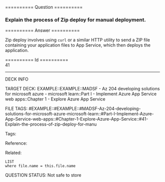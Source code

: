 ========== Question ==========  

### Explain the process of Zip deploy for manual deployment.  

========== Answer ==========  

Zip deploy involves using `curl` or a similar HTTP utility to send a ZIP file
containing your application files to App Service, which then deploys the
application.

========== Id ==========  
41

---

DECK INFO

TARGET DECK: EXAMPLE::EXAMPLE::MADSF - Az 204 developing solutions for microsoft azure - microsoft learn::Part I - Implement Azure App Service web apps::Chapter 1 - Explore Azure App Service

FILE TAGS: #EXAMPLE::#EXAMPLE::#MADSF-Az-204-developing-solutions-for-microsoft-azure-microsoft-learn::#Part-I-Implement-Azure-App-Service-web-apps::#Chapter-1-Explore-Azure-App-Service::#41-Explain-the-process-of-zip-deploy-for-manu

Tags:

Reference:

Related:

```dataview
LIST
where file.name = this.file.name
```

QUESTION STATUS: Not safe to store
